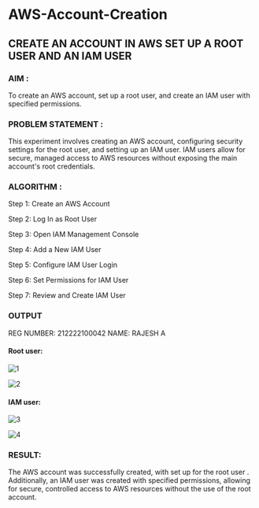 # AWS-Account-Creation
## CREATE AN ACCOUNT IN AWS SET UP A ROOT USER AND AN IAM USER
### AIM :
To create an AWS account, set up a root user, and create an IAM user with specified permissions.

### PROBLEM STATEMENT :
This experiment involves creating an AWS account, configuring security settings for the root user, and setting up an IAM user. IAM users allow for secure, managed access to AWS resources without exposing the main account's root credentials.

### ALGORITHM :
Step 1: Create an AWS Account

Step 2: Log In as Root User

Step 3: Open IAM Management Console

Step 4: Add a New IAM User

Step 5: Configure IAM User Login

Step 6: Set Permissions for IAM User

Step 7: Review and Create IAM User

### OUTPUT
REG NUMBER: 212222100042
NAME: RAJESH A
#### Root user: 
![1](https://github.com/user-attachments/assets/8abc03d1-e5d7-4565-9cba-86992cfc73b6)

![2](https://github.com/user-attachments/assets/0ede7563-ef4f-4f32-bb64-62bed35612ea)

#### IAM user: 
![3](https://github.com/user-attachments/assets/7c29f112-864e-45ff-8ece-6266d9c7b5e4)

![4](https://github.com/user-attachments/assets/436b274a-eb76-41e4-908c-fae6fb95c5c3)


### RESULT:
The AWS account was successfully created, with set up for the root user . Additionally, an IAM user was created with specified permissions, allowing for secure, controlled access to AWS resources without the use of the root account.
